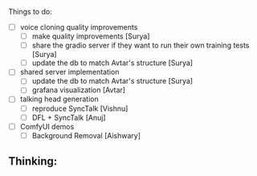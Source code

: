 Things to do:
- [ ] voice cloning quality improvements
	- [ ] make quality improvements [Surya]
	- [ ] share the gradio server if they want to run their own training tests [Surya]
    - [ ] update the db to match Avtar's structure [Surya]
- [ ] shared server implementation
	- [ ] update the db to match Avtar's structure [Surya]
	- [ ] grafana visualization [Avtar]
- [ ] talking head generation
	- [ ] reproduce SyncTalk [Vishnu]
	- [ ] DFL + SyncTalk [Anuj]
- [ ] ComfyUI demos
	- [ ] Background Removal [Aishwary]

Thinking:
- 